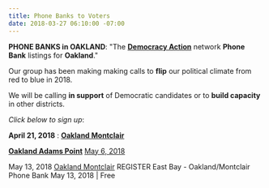 ```yaml
---
title: Phone Banks to Voters
date: 2018-03-27 06:10:00 -07:00
---
```


**PHONE BANKS in OAKLAND**:
"The [**Democracy Action**](https://demaction.us/) network **Phone Bank** listings for **Oakland**."

Our group has been making making calls to **flip** our political climate from red to blue in 2018.

We will be calling **in support** of Democratic candidates or to **build capacity** in other districts.

*Click below to sign up*:

**April 21, 2018** :
[**Oakland Montclair**](https://www.eventbrite.com/e/east-bay-oaklandmontclair-phone-bank-tickets-43534348408?ref=wpevent)

[**Oakland Adams Point**](https://www.eventbrite.com/e/east-bay-oaklandadams-point-phone-bank-tickets-43534424636?ref=wpevent) 
[May 6, 2018](https://www.eventbrite.com/e/east-bay-oaklandadams-point-phone-bank-tickets-43534329351?ref=wpevent)

May 13, 2018
[Oakland Montclair](https://www.eventbrite.com/e/east-bay-oaklandmontclair-phone-bank-tickets-43534374486?ref=wpevent)
REGISTER
East Bay - Oakland/Montclair Phone Bank
May 13, 2018 | Free
